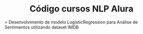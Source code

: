 <h1 align="center">Código cursos NLP Alura</h1> 
> Desenvolvimento de modelo LogisticRegression para Análise de Sentimentos utilizando dataset IMDB

